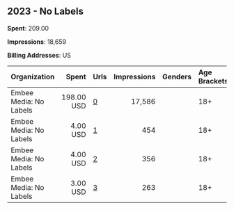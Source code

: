 ## 2023 - No Labels 
**Spent**: 209.00

**Impressions**: 18,659

**Billing Addresses**: US

|Organization|Spent|Urls|Impressions|Genders|Age Brackets|Country Codes|
|:---|---:|:---|---:|:---|:---|:---|
|Embee Media: No Labels|198.00 USD|[0](https://www.snap.com/political-ads/asset/7768dae36def101222d20b26300e80422aafa572bbb899f9508746a9ddf4d14b?mediaType=jpg)|17,586||18+|united states|
|Embee Media: No Labels|4.00 USD|[1](https://www.snap.com/political-ads/asset/cceb9ef505d95385eab7301ed128e69fecec27bc52572a75cafb20bb2a9f227f?mediaType=jpg)|454||18+|united states|
|Embee Media: No Labels|4.00 USD|[2](https://www.snap.com/political-ads/asset/d4d677000da28a2821860a47295ade99d169302517b1b4126255acc6bebdcb08?mediaType=jpg)|356||18+|united states|
|Embee Media: No Labels|3.00 USD|[3](https://www.snap.com/political-ads/asset/44cc62eb1989055ebee2bb8f09451f1b08319dedd132673ea5bfe7ec3334651e?mediaType=jpg)|263||18+|united states|
